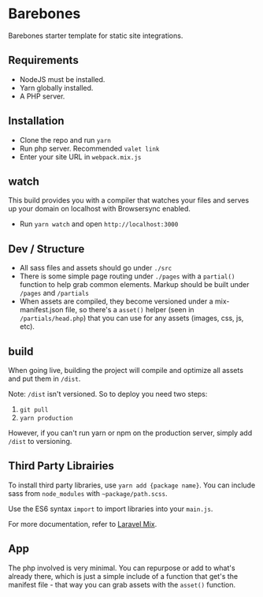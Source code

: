 # Barebones
Barebones starter template for static site integrations.

## Requirements
- NodeJS must be installed.
- Yarn globally installed.
- A PHP server.

## Installation
- Clone the repo and run `yarn`
- Run php server. Recommended `valet link`
- Enter your site URL in `webpack.mix.js`

## watch

This build provides you with a compiler that watches your files and serves up your domain on localhost with Browsersync enabled.

- Run `yarn watch` and open `http://localhost:3000`

## Dev / Structure
- All sass files and assets should go under `./src`
- There is some simple page routing under `./pages` with a `partial()` function to help grab common elements. Markup should be built under `/pages` and `/partials`
- When assets are compiled, they become versioned under a mix-manifest.json file, so there's a `asset()` helper (seen in `/partials/head.php`) that you can use for any assets (images, css, js, etc).

## build

When going live, building the project will compile and optimize all assets and put them in `/dist`.

Note: `/dist` isn't versioned. So to deploy you need two steps:
1. `git pull`
2. `yarn production`

However, if you can't run yarn or npm on the production server, simply add `/dist` to versioning.

## Third Party Librairies

To install third party libraries, use `yarn add {package name}`. You can include sass from `node_modules` with `~package/path.scss`.

Use the ES6 syntax `import` to import libraries into your `main.js`.

For more documentation, refer to [Laravel Mix](https://github.com/JeffreyWay/laravel-mix/tree/master/docs#readme).

## App

The php involved is very minimal. You can repurpose or add to what's already there, which is just a simple include of a function that get's the manifest file - that way you can grab assets with the `asset()` function.
